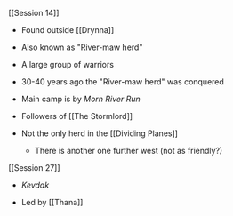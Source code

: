 [[Session 14]]
- Found outside [[Drynna]]

- Also known as "River-maw herd"
- A large group of warriors
- 30-40 years ago the "River-maw herd" was conquered
- Main camp is by *Morn River Run*
- Followers of [[The Stormlord]]
- Not the only herd in the [[Dividing Planes]]
	- There is another one further west (not as friendly?)

[[Session 27]]
- *Kevdak*

- Led by [[Thana]]